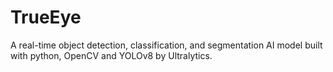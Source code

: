 # TrueEye
A real-time object detection, classification, and segmentation AI model built with python, OpenCV and YOLOv8 by Ultralytics.
